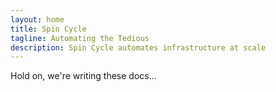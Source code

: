 ```yaml
---
layout: home
title: Spin Cycle
tagline: Automating the Tedious
description: Spin Cycle automates infrastructure at scale
---
```


Hold on, we're writing these docs...

